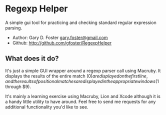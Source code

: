 # Regexp Helper

 A simple gui tool for practicing and checking standard regular expression parsing.

 * Author: Gary D. Foster <gary.foster@gmail.com>
 * Github: http://github.com/gfoster/RegexpHelper

## What does it do?

It's just a simple GUI wrapper around a regexp parser call using Macruby. It
displays the results of the entire match ($0) are displayed on the first line,
and the results of positional matches are displayed in the appropriate windows
($1 through $9).

It's mainly a learning exercise using Macruby, Lion and Xcode although it is a
handy little utility to have around.  Feel free to send me requests for any
additional functionality you'd like to see.
